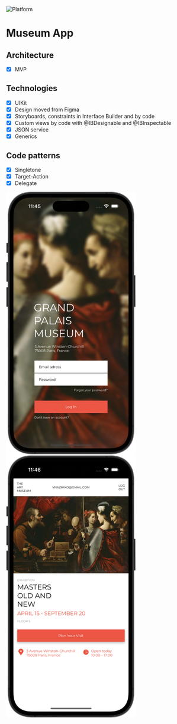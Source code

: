![Platform][platform-image]

# Museum App

## Architecture
- [x] MVP 

## Technologies
- [x] UIKit
- [x] Design moved from Figma
- [x] Storyboards, constraints in Interface Builder and by code
- [x] Custom views by code with @IBDesignable and @IBInspectable
- [x] JSON service
- [x] Generics

## Code patterns
- [x] Singletone
- [x] Target-Action
- [x] Delegate

<img src="Screenshots/LogInScreen.png" alt="drawing" width="350"/> <img src="Screenshots/MainScreen.png" alt="drawing" width="350"/>

<!-- URL's -->
[platform-image]: https://img.shields.io/badge/Platform-iOS-green.svg